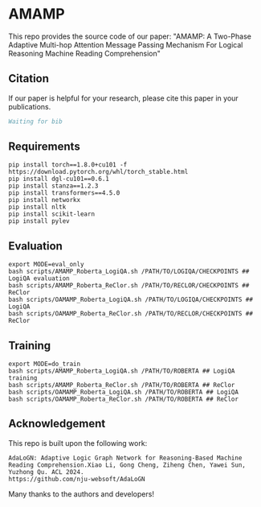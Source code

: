 # AMAMP
This repo provides the source code of our paper: "AMAMP: A Two-Phase Adaptive Multi-hop Attention Message Passing Mechanism For Logical Reasoning Machine Reading Comprehension"

## Citation
If our paper is helpful for your research, please cite this paper in your publications.
```bib
Waiting for bib
```
## Requirements
```
pip install torch==1.8.0+cu101 -f https://download.pytorch.org/whl/torch_stable.html
pip install dgl-cu101==0.6.1
pip install stanza==1.2.3
pip install transformers==4.5.0
pip install networkx
pip install nltk
pip install scikit-learn
pip install pylev
```

## Evaluation
```shell
export MODE=eval_only
bash scripts/AMAMP_Roberta_LogiQA.sh /PATH/TO/LOGIQA/CHECKPOINTS ## LogiQA evaluation
bash scripts/AMAMP_Roberta_ReClor.sh /PATH/TO/RECLOR/CHECKPOINTS ## ReClor
bash scripts/OAMAMP_Roberta_LogiQA.sh /PATH/TO/LOGIQA/CHECKPOINTS ## LogiQA 
bash scripts/OAMAMP_Roberta_ReClor.sh /PATH/TO/RECLOR/CHECKPOINTS ## ReClor
```

## Training
```shell
export MODE=do_train
bash scripts/AMAMP_Roberta_LogiQA.sh /PATH/TO/ROBERTA ## LogiQA training
bash scripts/AMAMP_Roberta_ReClor.sh /PATH/TO/ROBERTA ## ReClor
bash scripts/OAMAMP_Roberta_LogiQA.sh /PATH/TO/ROBERTA ## LogiQA 
bash scripts/OAMAMP_Roberta_ReClor.sh /PATH/TO/ROBERTA ## ReClor
```

## Acknowledgement
This repo is built upon the following work:
```
AdaLoGN: Adaptive Logic Graph Network for Reasoning-Based Machine Reading Comprehension.Xiao Li, Gong Cheng, Ziheng Chen, Yawei Sun, Yuzhong Qu. ACL 2024.
https://github.com/nju-websoft/AdaLoGN
```
Many thanks to the authors and developers!
